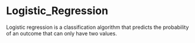 # Logistic_Regression
Logistic regression is a classification algorithm that predicts the probability of an outcome that can only have two values.

